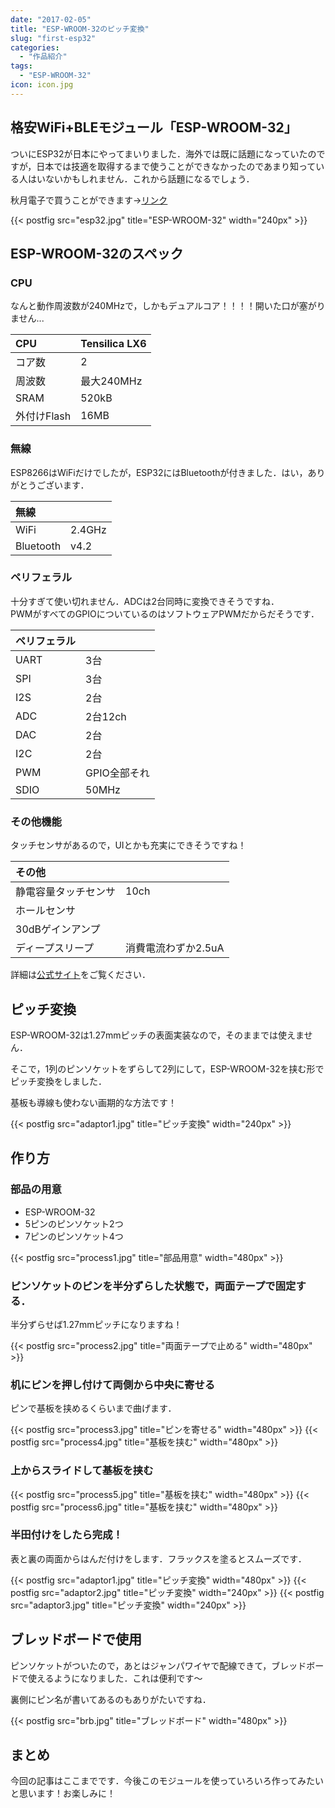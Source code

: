```yaml
---
date: "2017-02-05"
title: "ESP-WROOM-32のピッチ変換"
slug: "first-esp32"
categories:
  - "作品紹介"
tags:
  - "ESP-WROOM-32"
icon: icon.jpg
---
```


## 格安WiFi+BLEモジュール「ESP-WROOM-32」

ついにESP32が日本にやってまいりました．海外では既に話題になっていたのですが，日本では技適を取得するまで使うことができなかったのであまり知っている人はいないかもしれません．これから話題になるでしょう．

秋月電子で買うことができます→[リンク](http://akizukidenshi.com/catalog/g/gM-11647/)

{{< postfig src="esp32.jpg" title="ESP-WROOM-32" width="240px" >}}

<!--more-->

## ESP-WROOM-32のスペック

### CPU

なんと動作周波数が240MHzで，しかもデュアルコア！！！！開いた口が塞がりません...

|CPU|Tensilica LX6|
|:--|:--|
|コア数|2|
|周波数|最大240MHz|
|SRAM|520kB|
|外付けFlash|16MB|

### 無線

ESP8266はWiFiだけでしたが，ESP32にはBluetoothが付きました．はい，ありがとうございます．

|無線||
|:--|:--|
|WiFi|2.4GHz|
|Bluetooth|v4.2|

### ペリフェラル

十分すぎて使い切れません．ADCは2台同時に変換できそうですね．  
PWMがすべてのGPIOについているのはソフトウェアPWMだからだそうです．

|ペリフェラル||
|:--|:--|
|UART|3台|
|SPI|3台|
|I2S|2台|
|ADC|2台12ch|
|DAC|2台|
|I2C|2台|
|PWM|GPIO全部それ|
|SDIO|50MHz|

### その他機能

タッチセンサがあるので，UIとかも充実にできそうですね！

|その他||
|:--|:--|
|静電容量タッチセンサ|10ch|
|ホールセンサ||
|30dBゲインアンプ||
|ディープスリープ|消費電流わずか2.5uA|

  

詳細は[公式サイト](https://espressif.com/en/products/hardware/esp32/overview)をご覧ください．

## ピッチ変換

ESP-WROOM-32は1.27mmピッチの表面実装なので，そのままでは使えません．

そこで，1列のピンソケットをずらして2列にして，ESP-WROOM-32を挟む形でピッチ変換をしました．

基板も導線も使わない画期的な方法です！

{{< postfig src="adaptor1.jpg" title="ピッチ変換" width="240px" >}}

## 作り方

### 部品の用意

  * ESP-WROOM-32
  * 5ピンのピンソケット2つ
  * 7ピンのピンソケット4つ

{{< postfig src="process1.jpg" title="部品用意" width="480px" >}}

### ピンソケットのピンを半分ずらした状態で，両面テープで固定する．

半分ずらせば1.27mmピッチになりますね！

{{< postfig src="process2.jpg" title="両面テープで止める" width="480px" >}}

### 机にピンを押し付けて両側から中央に寄せる

ピンで基板を挟めるくらいまで曲げます．

{{< postfig src="process3.jpg" title="ピンを寄せる" width="480px" >}}
{{< postfig src="process4.jpg" title="基板を挟む" width="480px" >}}

### 上からスライドして基板を挟む

{{< postfig src="process5.jpg" title="基板を挟む" width="480px" >}}
{{< postfig src="process6.jpg" title="基板を挟む" width="480px" >}}

### 半田付けをしたら完成！

表と裏の両面からはんだ付けをします．フラックスを塗るとスムーズです．

{{< postfig src="adaptor1.jpg" title="ピッチ変換" width="480px" >}}
{{< postfig src="adaptor2.jpg" title="ピッチ変換" width="240px" >}}
{{< postfig src="adaptor3.jpg" title="ピッチ変換" width="240px" >}}

## ブレッドボードで使用

ピンソケットがついたので，あとはジャンパワイヤで配線できて，ブレッドボードで使えるようになりました．これは便利です～

裏側にピン名が書いてあるのもありがたいですね．

{{< postfig src="brb.jpg" title="ブレッドボード" width="480px" >}}

## まとめ

今回の記事はここまでです．今後このモジュールを使っていろいろ作ってみたいと思います！お楽しみに！


